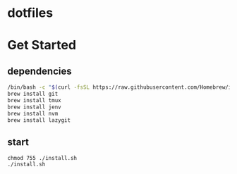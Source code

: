 # dotfiles

# Get Started
## dependencies

```Bash
/bin/bash -c "$(curl -fsSL https://raw.githubusercontent.com/Homebrew/install/HEAD/install.sh)"
brew install git
brew install tmux
brew install jenv
brew install nvm
brew install lazygit
```

## start
```
chmod 755 ./install.sh
./install.sh
```


